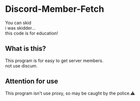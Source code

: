 # Discord-Member-Fetch
You can skid<br>
i was skidder...<br>
this code is for education!
## What is this?
This program is for easy to get server members.<br>
not use discum.
## Attention for use
This program isn't use proxy, so may be caught by the police.⚠
